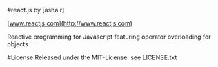 #react.js
by [asha r]

[www.reactjs.com](http://www.reactjs.com)

Reactive programming for Javascript featuring operator overloading for objects


#License
Released under the MIT-License. see LICENSE.txt
